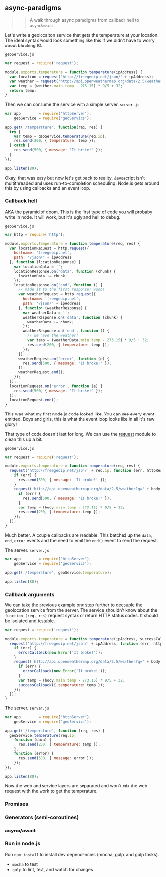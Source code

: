 ## async-paradigms
>> A walk through async paradigms from callback hell to `async`/`await`.

Let's write a geolocaiton service that gets the temperature at your location. The ideal syntax would look something like this if we didn't have to worry about blocking IO.

`geoService.js`
```js
var request = require('request');

module.exports.temperature = function temperature(ipAddress) {
  var location = request('http://freegeoip.net/json/' + ipAddress);
  var weather = request('http://api.openweathermap.org/data/2.5/weather?q=' + location.region_code + ',' + location.city);
  var temp = (weather.main.temp - 273.15) * 9/5 + 32;
  return temp;
}
```

Then we can consume the service with a simple server.
`server.js`
```js
var app        = require('httpServer'),
    geoService = require('geoService');

app.get('/temperature', function(req, res) {
  try {
    var temp = geoService.temperature(req.ip);
    res.send(200, { temperature: temp });
  } catch {
    res.send(500, { message: 'It broke!' });
  }
});

app.listen(80);
```

Okay, that was easy but now let's get back to reality. Javascript isn't multithreaded and uses run-to-completion scheduling. Node.js gets around this by using callbacks and an event loop.

### Callback hell
AKA the pyramid of doom. This is the first type of code you will probaby write in node. It will work, but it's ugly and hell to debug.

`geoService.js`
```js
var http = require('http');

module.exports.temperature = function temperature(req, res) {
  var locationRequest = http.request({
    hostname: 'freegeoip.net',
    path: '/json/' + ipAddress
  }, function (locationResponse) {
    var locationData = '';
    locationResponse.on('data', function (chunk) {
      locationData += chunk;
    });
    locationResponse.on('end', function () {
      // made it to the first response! wooo!
      var weatherRequest = http.request({
        hostname: 'freegeoip.net',
        path: '/json/' + ipAddress
      }, function (weatherResponse) {
        var weatherData = '';
        weatherResponse.on('data', function (chunk) {
          weatherData += chunk;
        });
        weatherResponse.on('end', function () {
          // we have the weather!
          var temp = (weatherData.main.temp - 273.15) * 9/5 + 32;
          res.send(200, { temperature: temp });
        });
      });
      weatherRequest.on('error', function (e) {
        res.send(500, { message: 'It broke!' });
      });
      weatherRequest.end();
    });
  });
  locationRequest.on('error', function (e) {
    res.send(500, { message: 'It broke!' });
  });
  locationRequest.end();
}
```

This was what my first node.js code looked like. You can see every event emitted. Boys and girls, this is what the event loop looks like in all it's raw glory!

That type of code doesn't last for long. We can use the [request](https://github.com/mikeal/request) module to clean this up a bit.

`geoService.js`
```js
var request = require('request');

module.exports.temperature = function temperature(req, res) {
  request('http://freegeoip.net/json/' + req.ip, function (err, httpResponse, body) {
    if (err) {
      res.send(500, { message: 'It broke!' });
    }
    request('http://api.openweathermap.org/data/2.5/weather?q=' + body.region_code + ',' + body.city, function (err, httpResponse, body) {
      if (err) {
        res.send(500, { message: 'It broke!' });
      }
      var temp = (body.main.temp - 273.15) * 9/5 + 32;
      res.send(200, { temperature: temp });
    });
  });
}
```

Much better. A couple callbacks are readable. This batched up the `data`, `end`, `error` events and the need to emit the `end()` event to send the request.

The server.
`server.js`
```js
var app        = require('httpServer'),
    geoService = require('geoService');

app.get('/temperature', geoService.temperature);

app.listen(80);
```

### Callback arguments
We can take the previous example one step further to decouple the geolocation service from the server. The service shouldn't know about the `function (req, res)` request syntax or return HTTP status codes. It should be isolated and testable.

```js
var request = require('request');

module.exports.temperature = function temperature(ipAddress, successCallback, errorCallback) {
  request('http://freegeoip.net/json/' + ipAddress, function (err, httpResponse, body) {
    if (err) {
      errorCallback(new Error('It broke!'));
    }
    request('http://api.openweathermap.org/data/2.5/weather?q=' + body.region_code + ',' + body.city, function (err, httpResponse, body) {
      if (err) {
        errorCallback(new Error('It broke!'));
      }
      var temp = (body.main.temp - 273.15) * 9/5 + 32;
      successCallback({ temperature: temp });
    });
  });
}
```

The server.
`server.js`
```js
var app        = require('httpServer'),
    geoService = require('geoService');

app.get('/temperature', function (req, res) {
  geoService.temperature(req.ip,
    function (data) {
      res.send(200, { temperature: temp });
    },
    function (error) {
      res.send(500, { message: error });
    });
});

app.listen(80);
```

Now the web and service layers are separated and won't mix the web request with the work to get the temperature.

### Promises

### Generators (semi-coroutines)

### async/await

### Run in node.js
Run `npm install` to install dev dependencies (mocha, gulp, and gulp tasks).

- `mocha` to test
- `gulp` to lint, test, and watch for changes
